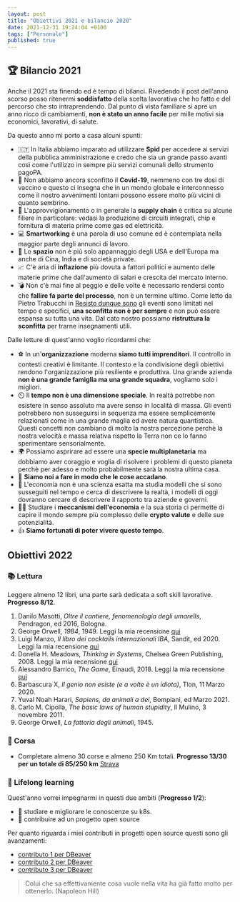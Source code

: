 ```yaml
---
layout: post
title: "Obiettivi 2021 e bilancio 2020"
date: 2021-12-31 19:24:04 +0100
tags: ["Personale"]
published: true
---
```


## :trophy: Bilancio 2021

Anche il 2021 sta finendo ed è tempo di bilanci. Rivedendo il post dell'anno scorso posso ritenermi **soddisfatto** della scelta lavorativa che ho fatto e del percorso che sto intraprendendo. Dal punto di vista familiare si apre un anno ricco di cambiamenti, **non è stato un anno facile** per mille motivi sia economici, lavorativi, di salute.

Da questo anno mi porto a casa alcuni spunti:

- 🇮🇹 In Italia abbiamo imparato ad utilizzare **Spid** per accedere ai servizi della pubblica amministrazione e credo che sia un grande passo avanti così come l'utilizzo in sempre più servizi comunali dello strumento pagoPA.
- :bug: Non abbiamo ancora sconfitto il **Covid-19**, nemmeno con tre dosi di vaccino e questo ci insegna che in un mondo globale e interconnesso come il nostro avvenimenti lontani possono essere molto più vicini di quanto sembrino.
- 🚚 L'approvvigionamento o in generale la **supply chain** è critica su alcune filiere in particolare: vedasi la produzione di circuiti integrati, chip e fornitura di materia prime come gas ed elettricità.
- 💻 **Smartworking** è una parola di uso comune ed è contemplata nella maggior parte degli annunci di lavoro.
- 🌟 Lo **spazio** non è più solo appannaggio degli USA e dell'Europa ma anche di Cina, India e di società private.
- 📈 C'è aria di **inflazione** più dovuta a fattori politici e aumento delle materie prime che dall'aumento di salari e crescita del mercato interno.
- 💣 Non c'è mai fine al peggio e delle volte è necessario rendersi conto che **fallire fa parte del processo**, non è un termine ultimo. Come letto da Pietro Trabucchi in [Resisto dunque sono](../2019-11-15-resisto-dunque-sono) gli eventi sono limitati nel tempo e specifici, **una sconfitta non è per sempre** e non può essere espansa su tutta una vita. Dal cato nostro possiamo **ristruttura la sconfitta** per trarne insegnamenti utili.

Dalle letture di quest'anno voglio ricordarmi che:

- ⚽ In un'**organizzazione** moderna **siamo tutti imprenditori**. Il controllo in contesti creativi è limitante. Il contesto e la condivisione degli obiettivi rendono l'organizzazione più resiliente e produttiva. Una grande azienda **non è una grande famiglia ma una grande squadra**, vogliamo solo i migliori.
- ⏲️ Il **tempo non è una dimensione speciale**. In realtà potrebbe non esistere in senso assoluto ma avere senso in località di massa. Gli eventi potrebbero non susseguirsi in sequenza ma essere semplicemente relazionati come in una grande maglia ed avere natura quantistica. Questi concetti non cambiano di molto la nostra percezione perchè la nostra velocità e massa relativa rispetto la Terra non ce lo fanno sperimentare sensorialmente.
- 🌍 Possiamo asprirare ad essere una **specie multiplanetaria** ma dobbiamo aver coraggio e voglia di risolvere i problemi di questo pianeta perchè per adesso e molto probabilmente sarà la nostra ultima casa.
- 🚀 **Siamo noi a fare in modo che le cose accadano**.
- :money_with_wings: L'economia non è una scienza esatta ma studia modelli che si sono susseguiti nel tempo e cerca di descrivere la realtà, i modelli di oggi dovranno cercare di descrivere il rapporto tra aziende e governi.
- 🧑‍🎓 Studiare i **meccanismi dell'economia** e la sua storia ci permette di capire il mondo sempre più complesso delle **crypto valute** e delle sue potenzialità.
- 👍 **Siamo fortunati di poter vivere questo tempo**.

## Obiettivi 2022

### :books: Lettura

Leggere almeno 12 libri, una parte sarà dedicata a soft skill lavorative. **Progresso 8/12**.

1. Danilo Masotti, _Oltre il cantiere, fenomenologia degli umarells_, Pendragon, ed 2016, Bologna.
2. George Orwell, _1984_, 1949. Leggi la mia recensione [qui](../2022-01-09-1984)
3. Luigi Manzo, _Il libro dei cocktails internazionali IBA_, Sandit, ed 2020. Leggi la mia recensione [qui](../2022-01-02-libro-dei-cocktail)
4. Donella H. Meadows, _Thinking in Systems_, Chelsea Green Publishing, 2008. Leggi la mia recensione [qui](../2022-02-20-thinking-in-system)
5. Alessandro Barrico, _The Game_, Einaudi, 2018. Leggi la mia recensione [qui](../2022-04-01-the-game)
6. Barbascura X, _Il genio non esiste (e a volte è un idiota)_, Tlon, 11 Marzo 2020.
7. Yuval Noah Harari, _Sapiens, da animali a dei_, Bompiani, ed Marzo 2021.
8. Carlo M. Cipolla, _The basic laws of human stupidity_, Il Mulino, 3 novembre 2011.
9. George Orwell, _La fattoria degli animali_, 1945.

### 🏃 Corsa

- Completare almeno 30 corse e almeno 250 Km totali. **Progresso 13/30 per un totale di 85/250 km** [Strava](https://www.strava.com/athletes/27329378/training/log?feature=public-training-log)

### :rocket: Lifelong learning

Quest'anno vorrei impegnarmi in questi due ambiti (**Progresso 1/2**):

- :space_invader: studiare e migliorare le conoscenze su k8s.
- :space_invader: contribuire ad un progetto open source

Per quanto riguarda i miei contributi in progetti open source questi sono gli avanzamenti:

- [contributo 1 per DBeaver](https://github.com/dbeaver/dbeaver/pull/15104)
- [contributo 2 per DBeaver](https://github.com/dbeaver/dbeaver/pull/15560)
- [contributo 3 per DBeaver](https://github.com/dbeaver/dbeaver/pull/16124)

> Colui che sa effettivamente cosa vuole nella vita ha già fatto molto per ottenerlo. (Napoleon Hill)
